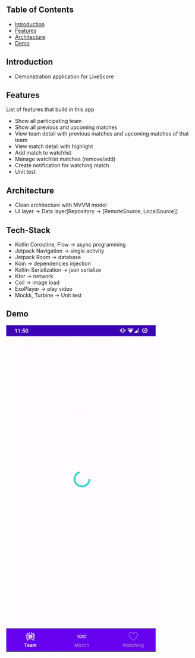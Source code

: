 ## Table of Contents

- [Introduction](#introduction)
- [Features](#features)
- [Architecture](#architecture)
- [Demo](#demo)

## Introduction
- Demonstration application for LiveScore

## Features

List of features that build in this app

* Show all participating team
* Show all previous and upcoming matches
* View team detail with previous matches and upcoming matches of that team
* View match detail with highlight
* Add match to watchlist
* Manage watchlist matches (remove/add)
* Create notification for watching match
* Unit test

## Architecture

* Clean architecture with MVVM model
* UI layer -> Data layer[Repository -> [RemoteSource, LocalSource]]

## Tech-Stack
* Kotlin Coroutine, Flow -> async programming
* Jetpack Navigation -> single activity
* Jetpack Room -> database
* Koin -> dependencies injection
* Kotlin-Serialization -> json serialize
* Ktor -> network
* Coil -> image load
* ExoPlayer -> play video
* Mockk, Turbine -> Unit test

## Demo
![Demo gift](asset/demo.gif)
